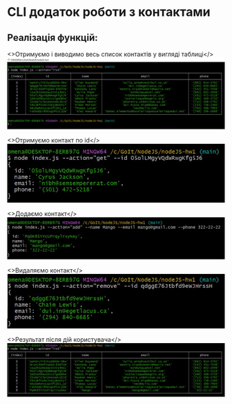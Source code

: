 <h1>CLI додаток роботи з контактами</h1>

<h2>Реалізація функцій:</h2>

<>Отримуємо і виводимо весь список контактів у вигляді таблиці</>
![list](screenshots/list.jpg)

<>Отримуємо контакт по id</>
![get](./screenshots/get.jpg)

<>Додаємо контакт</>
![add](./screenshots/add.jpg)

<>Видаляємо контакт</>
![remove](screenshots/remove.jpg)

<>Результат після дій користувача</>
![result](screenshots/result.jpg)
